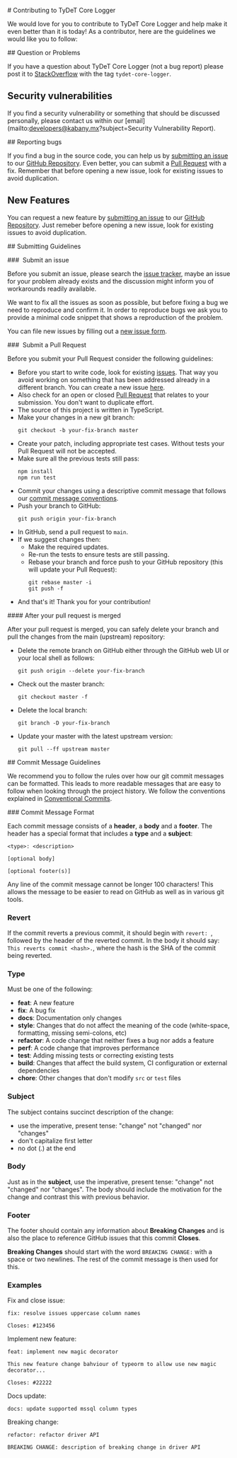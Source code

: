 # Contributing to TyDeT Core Logger

We would love for you to contribute to TyDeT Core Logger and help make it even better than it is today! As a contributor, here are the guidelines we would like you to follow:

## Question or Problems

If you have a question about TyDeT Core Logger (not a bug report) please post it to [StackOverflow][stackoverflow] with the tag `tydet-core-logger`.

## Security vulnerabilities

If you find a security vulnerability or something that should be discussed personally, please contact us within our [email](mailto:developers@kabany.mx?subject=Security Vulnerability Report).

## Reporting bugs

If you find a bug in the source code, you can help us by [submitting an issue](#issue) to our [GitHub Repository][github-repository]. Even better, you can submit a [Pull Request](#pull-request) with a fix. Remember that before opening a new issue, look for existing issues to avoid duplication.

## New Features

You can request a new feature by [submitting an issue](#issue) to our [GitHub Repository][github-repository]. Just remeber before opening a new issue, look for existing issues to avoid duplication.

## Submitting Guidelines

### <a name="issue"></a> Submit an issue

Before you submit an issue, please search the [issue tracker][github-issue], maybe an issue for your problem already exists and the discussion might inform you of workarounds readily available.

We want to fix all the issues as soon as possible, but before fixing a bug we need to reproduce and confirm it. In order to reproduce bugs we ask you to provide a minimal code snippet that shows a reproduction of the problem.

You can file new issues by filling out a [new issue form][github-issue-new].

### <a name="pull-request"></a> Submit a Pull Request

Before you submit your Pull Request consider the following guidelines:

* Before you start to write code, look for existing [issues][github-issue]. That way you avoid working on something that has been addressed already in a different branch. You can create a new issue [here][github-issue-new].
* Also check for an open or closed [Pull Request][github-pull] that relates to your submission. You don't want to duplicate effort.
* The source of this project is written in TypeScript.
* Make your changes in a new git branch:
  ```shell
  git checkout -b your-fix-branch master
  ```
* Create your patch, including appropriate test cases. Without tests your Pull Request will not be accepted.
* Make sure all the previous tests still pass:
  ```shell
  npm install
  npm run test
  ```
* Commit your changes using a descriptive commit message that follows our [commit message conventions](#commit).
* Push your branch to GitHub:
  ```shell
  git push origin your-fix-branch
  ```
* In GitHub, send a pull request to `main`.
* If we suggest changes then:
  - Make the required updates.
  - Re-run the tests to ensure tests are still passing.
  - Rebase your branch and force push to your GitHub repository (this will update your Pull Request):
    ```shell
    git rebase master -i
    git push -f
    ```
* And that's it! Thank you for your contribution!

#### After your pull request is merged

After your pull request is merged, you can safely delete your branch and pull the changes from the main (upstream) repository:

* Delete the remote branch on GitHub either through the GitHub web UI or your local shell as follows:
  ```shell
  git push origin --delete your-fix-branch
  ```
* Check out the master branch:
  ```shell
  git checkout master -f
  ```
* Delete the local branch:
  ```shell
  git branch -D your-fix-branch
  ```
* Update your master with the latest upstream version:
  ```shell
  git pull --ff upstream master
  ```

## Commit Message Guidelines

We recommend you to follow the rules over how our git commit messages can be formatted. This leads to more readable messages that are easy to follow when looking through the project history. We follow the conventions explained in [Conventional Commits](https://www.conventionalcommits.org/en/v1.0.0/).

### Commit Message Format

Each commit message consists of a **header**, a **body** and a **footer**. The header has a special format that includes a **type** and a **subject**:

```
<type>: <description>

[optional body]

[optional footer(s)]
```

Any line of the commit message cannot be longer 100 characters! This allows the message to be easier to read on GitHub as well as in various git tools.

### Revert
If the commit reverts a previous commit, it should begin with `revert: `, followed by the header of
the reverted commit. In the body it should say: `This reverts commit <hash>.`, where the hash is
the SHA of the commit being reverted.

### Type
Must be one of the following:

* **feat**: A new feature
* **fix**: A bug fix
* **docs**: Documentation only changes
* **style**: Changes that do not affect the meaning of the code (white-space, formatting, missing semi-colons, etc)
* **refactor**: A code change that neither fixes a bug nor adds a feature
* **perf**: A code change that improves performance
* **test**: Adding missing tests or correcting existing tests
* **build**: Changes that affect the build system, CI configuration or external dependencies
* **chore**: Other changes that don't modify `src` or `test` files

### Subject
The subject contains succinct description of the change:

* use the imperative, present tense: "change" not "changed" nor "changes"
* don't capitalize first letter
* no dot (.) at the end

### Body
Just as in the **subject**, use the imperative, present tense: "change" not "changed" nor "changes".
The body should include the motivation for the change and contrast this with previous behavior.

### Footer
The footer should contain any information about **Breaking Changes** and is also the place to
reference GitHub issues that this commit **Closes**.

**Breaking Changes** should start with the word `BREAKING CHANGE:` with a space or two newlines.
The rest of the commit message is then used for this.

### Examples
Fix and close issue:
```
fix: resolve issues uppercase column names

Closes: #123456
```
Implement new feature:
```
feat: implement new magic decorator

This new feature change bahviour of typeorm to allow use new magic decorator...

Closes: #22222
```
Docs update:
```
docs: update supported mssql column types
```
Breaking change:
```
refactor: refactor driver API

BREAKING CHANGE: description of breaking change in driver API
```



<!-- Markdown link & img dfn's -->
[stackoverflow]: https://stackoverflow.com/questions/tagged/tydet-core-logger
[github-repository]: https://github.com/Kabany/tydet-core-logger
[github-issue]: https://github.com/Kabany/tydet-core-logger/issues
[github-issue-new]: https://github.com/Kabany/tydet-core-logger/issues/new
[github-pull]: https://github.com/Kabany/tydet-core-logger/pulls
